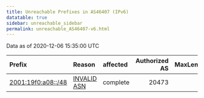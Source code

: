 ```yaml
---
title: Unreachable Prefixes in AS46407 (IPv6)
datatable: true
sidebar: unreachable_sidebar
permalink: unreachable_AS46407-v6.html
---
```


Data as of 2020-12-06 15:35:00 UTC


<div class="datatable-begin"></div>

| Prefix                                                         | Reason                                                                                                    | affected   |   Authorized AS |   MaxLength | Anchor                           |   unreachable /48s |
|:---------------------------------------------------------------|:----------------------------------------------------------------------------------------------------------|:-----------|----------------:|------------:|:---------------------------------|-------------------:|
| [2001:19f0:a08::/48](https://stat.ripe.net/2001:19f0:a08::/48) | [INVALID ASN](https://rpki-validator.ripe.net/announcement-preview?asn=AS46407&prefix=2001:19f0:a08::/48) | complete   |           20473 |          48 | [ARIN](unreachable_ARIN-v6.html) |                  1 |

<div class="datatable-end"></div>